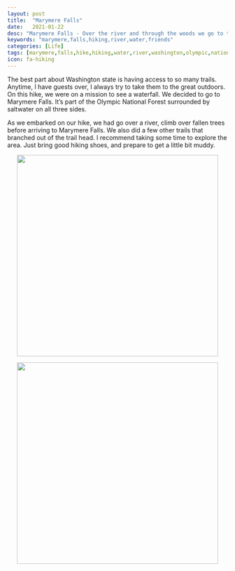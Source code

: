 ```yaml
---
layout: post
title:  "Marymere Falls"
date:   2021-01-22
desc: "Marymere Falls - Over the river and through the woods we go to the Marymere Falls"
keywords: "marymere,falls,hiking,river,water,friends"
categories: [Life]
tags: [marymere,falls,hike,hiking,water,river,washington,olympic,national,forest]
icon: fa-hiking
---
```


The best part about Washington state is having access to so many trails. Anytime, I have guests over, I always try to take them to the great outdoors.  On this hike, we were on a mission to see a waterfall.  We decided to go to Marymere Falls. It’s part of the Olympic National Forest surrounded by saltwater on all three sides. 

As we embarked on our hike, we had go over a river, climb over fallen trees before arriving to Marymere Falls.  We also did a few other trails that branched out of the trail head. I recommend taking some time to explore the area. Just bring good hiking shoes, and prepare to get a little bit muddy.  


<p align="center">
  <img width="460" src="https://drive.google.com/uc?export=view&id=1G-4aCYnMzKhH69ZblshYXyCJThH1pcUT">
</p>

<p align="center">
  <img width="460" src="https://drive.google.com/uc?export=view&id=1G8vLM8JPEB8vbsCfZ9dcEYdsRFeq-RTA">
</p>